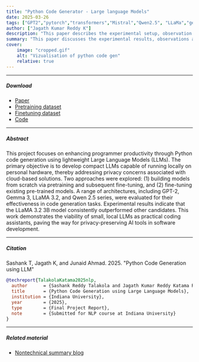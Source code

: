 ```yaml
---
title: "Python Code Generator - Large language Models" 
date: 2025-03-26
tags: ["GPT2","pytorch","transformers","Mistral","Qwen2.5", "LLaMa","gemma3", "continual pretraining", "finetuning"]
author: ["Jagath Kumar Reddy K"]
description: "This paper describes the experimental setup, observation and analysis of Continual pretraining of GPT2 , finetuning of Gemma3 LLaMa 3.2 and Qwen 2.5 to produce a Python Code Generator" 
summary: "This paper discusses the experimental results, observations and analysis of Continual pretraining of GPT2 , finetuning of Gemma3 LLaMa 3.2 and Qwen 2.5 to produce a Python Code Generator" 
cover:
    image: "cropped.gif"
    alt: "Vizualisation of python code gen"
    relative: true
---
```


---

##### Download

+ [Paper](report.pdf)
+ [Pretraining dataset](https://huggingface.co/datasets/codeparrot/codeparrot-clean)
+ [Finetuning dataset](https://huggingface.co/datasets/iamtarun/python_code_instructions_18k_alpaca)
+ [Code](https://github.com/Jags96/PythonCodeGen-Repo)

---

##### Abstract

This project focuses on enhancing programmer productivity through Python code generation using
lightweight Large Language Models (LLMs). The primary objective is to develop compact LLMs capable
of running locally on personal hardware, thereby addressing privacy concerns associated with cloud-based
solutions. Two approaches were explored: (1) building models from scratch via pretraining and subsequent fine-tuning, and (2) fine-tuning existing pre-trained models. A range of architectures, including GPT-2, Gemma 3, LLaMA 3.2, and Qwen 2.5 series, were evaluated for their effectiveness in code generation tasks. Experimental results indicate that the LLaMA 3.2 3B model consistently outperformed other
candidates. This work demonstrates the viability of small, local LLMs as practical coding assistants,
paving the way for privacy-preserving AI tools in software development.

---

##### Citation

Sashank T, Jagath K, and Junaid Ahmad. 2025. "Python Code Generation using LLM"

```BibTeX
@techreport{TalakolaKatama2025nlp,
  author      = {Sashank Reddy Talakola and Jagath Kumar Reddy Katama Reddy},
  title       = {Python Code Generation using Large Language Models},
  institution = {Indiana University},
  year        = {2025},
  type        = {Final Project Report},
  note        = {Submitted for NLP course at Indiana University}
}
```

---

##### Related material

+ [Nontechnical summary blog]()
